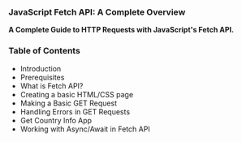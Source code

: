 ### JavaScript Fetch API: A Complete Overview

**A Complete Guide to HTTP Requests with JavaScript's Fetch API.**

### **Table of Contents**

- Introduction
- Prerequisites
- What is Fetch API?
- Creating a basic HTML/CSS page
- Making a Basic GET Request
- Handling Errors in GET Requests
- Get Country Info App
- Working with Async/Await in Fetch API

